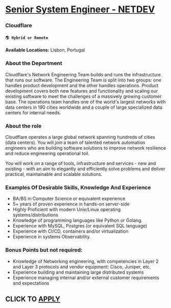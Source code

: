 # [Senior System Engineer - NETDEV](https://www.remotewlb.com/apply/senior-system-engineer-netdev)  
### Cloudflare  
#### `🌎 Hybrid or Remote`  

**Available Locations:** Lisbon, Portugal

### About the Department

Cloudflare's Network Engineering Team builds and runs the infrastructure that runs our software. The Engineering Team is split into two groups: one handles product development and the other handles operations. Product development covers both new features and functionality and scaling our existing software to meet the challenges of a massively growing customer base. The operations team handles one of the world's largest networks with data centers in 190 cities worldwide and a couple of large specialized data centers for internal needs.

### About the role

Cloudflare operates a large global network spanning hundreds of cities (data centers). You will join a team of talented network automation engineers who are building software solutions to improve network resilience and reduce engineering operational toil.

You will work on a range of tools, infrastructure and services - new and existing - with an aim to elegantly and efficiently solve problems and deliver practical, maintainable and scalable solutions.

### Examples Of Desirable Skills, Knowledge And Experience

  * BA/BS in Computer Science or equivalent experience
  * 5+ years of proven experience in hands-on server-side
  * Highly Proficient with modern Unix/Linux operating systems/distributions
  * Knowledge of programming languages like Python or Golang.
  * Experience with MySQL, Postgres (or equivalent SQL language)
  * Experience with CI/CD, containers and/or virtualization
  * Experience in systems Observability.

### Bonus Points but not required:

  * Knowledge of Networking engineering, with competencies in Layer 2 and Layer 3 protocols and vendor equipment: Cisco, Juniper, etc.
  * Experience building and maintaining large distributed systems
  * Experience managing internal and/or external customer requirements and expectations

  
## CLICK TO [APPLY](https://www.remotewlb.com/apply/senior-system-engineer-netdev)

